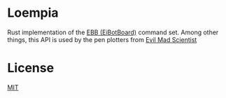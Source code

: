 # Loempia

Rust implementation of the [EBB (EiBotBoard)](https://evil-mad.github.io/EggBot/ebb.html#) command set.
Among other things, this API is used by the pen plotters from [Evil Mad Scientist](https://shop.evilmadscientist.com/)

# License

[MIT](LICENSE)
